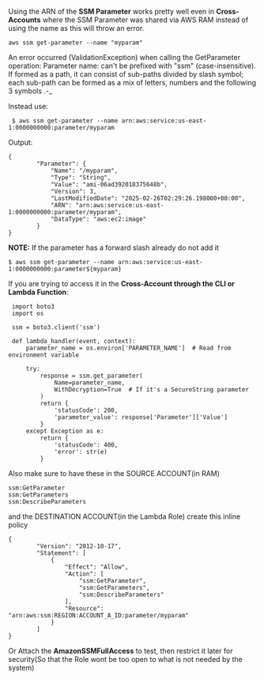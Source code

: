 Using the ARN of the **SSM Parameter** works pretty well even in **Cross-Accounts** where the SSM Parameter was shared via AWS RAM instead of using the name as this will throw an error. 

`aws ssm get-parameter --name "myparam"`

An error occurred (ValidationException) when calling the GetParameter operation: Parameter name: can't be prefixed with "ssm" (case-insensitive). If formed as a path, it can consist of sub-paths divided by slash symbol; each sub-path can be formed as a mix of letters, numbers and the following 3 symbols .-_

Instead use:

   ` $ aws ssm get-parameter --name arn:aws:service:us-east-1:0000000000:parameter/myparam`

Output:
```
{
        "Parameter": {
            "Name": "/myparam",
            "Type": "String",
            "Value": "ami-06ad392018375648b",
            "Version": 3,
            "LastModifiedDate": "2025-02-26T02:29:26.198000+00:00",
            "ARN": "arn:aws:service:us-east-1:0000000000:parameter/myparam",
            "DataType": "aws:ec2:image"
        }
}
```


**NOTE:** If the parameter has a forward slash already do not add it

 `$ aws ssm get-parameter --name arn:aws:service:us-east-1:0000000000:parameter${myparam}`

If you are trying to access it in the **Cross-Account through the CLI or Lambda Function**:

   ```
    import boto3
    import os
    
    ssm = boto3.client('ssm')
    
    def lambda_handler(event, context):
        parameter_name = os.environ['PARAMETER_NAME']  # Read from environment variable
        
        try:
            response = ssm.get_parameter(
                Name=parameter_name,
                WithDecryption=True  # If it's a SecureString parameter
            )
            return {
                'statusCode': 200,
                'parameter_value': response['Parameter']['Value']
            }
        except Exception as e:
            return {
                'statusCode': 400,
                'error': str(e)
            }
```

Also make sure to have these in the SOURCE ACCOUNT(in RAM)

```
ssm:GetParameter
ssm:GetParameters
ssm:DescribeParameters
```

and the DESTINATION ACCOUNT(in the Lambda Role) create this inline policy

```
{
        "Version": "2012-10-17",
        "Statement": [
            {
                "Effect": "Allow",
                "Action": [
                    "ssm:GetParameter",
                    "ssm:GetParameters",
                    "ssm:DescribeParameters"
                ],
                "Resource": "arn:aws:ssm:REGION:ACCOUNT_A_ID:parameter/myparam"
            }
        ]
}
```
Or Attach the **AmazonSSMFullAccess** to test, then restrict it later for security(So that the Role wont be too open to what is not needed by the system)


